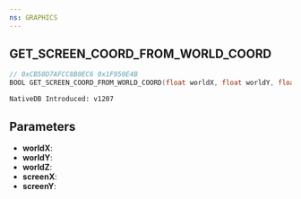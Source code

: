 ```yaml
---
ns: GRAPHICS
---
```

## GET_SCREEN_COORD_FROM_WORLD_COORD

```c
// 0xCB50D7AFCC8B0EC6 0x1F950E4B
BOOL GET_SCREEN_COORD_FROM_WORLD_COORD(float worldX, float worldY, float worldZ, float* screenX, float* screenY);
```

```
NativeDB Introduced: v1207
```

## Parameters
* **worldX**:
* **worldY**:
* **worldZ**:
* **screenX**:
* **screenY**:
